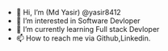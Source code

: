 - 👋 Hi, I’m (Md Yasir) @yasir8412
- 👀 I’m interested in Software Devloper
- 🌱 I’m currently learning Full stack Devloper
- 📫 How to reach me via Github,Linkedin.

<!---
yasir8412/yasir8412 is a ✨ special ✨ repository because its `README.md` (this file) appears on your GitHub profile.
You can click the Preview link to take a look at your changes.
--->
